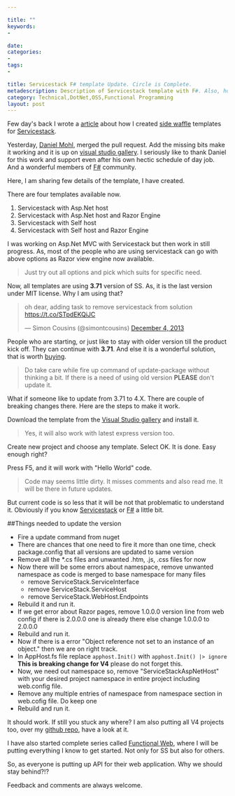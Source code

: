 ```yaml
---

title: ""
keywords:
- 

date: 
categories:
- 
tags:
- 

title: Servicestack F# template Update. Circle is Complete.
metadescription: Description of Servicestack template with F#. Also, how to update from V3.71 to V4 in template
category: Technical,DotNet,OSS,Functional Programming
layout: post
---
```

Few day's back I wrote a [article](2014/02/when-servicestack-meet-fsharp-via-sidewaffle/) about how I created [side waffle](http://sidewaffle.com/) templates for [Servicestack](http://servicestack.net/). 

Yesterday, [Daniel Mohl](http://blog.danielmohl.com/), merged the pull request. Add the missing bits make it working and it is up on [visual studio gallery](http://visualstudiogallery.msdn.microsoft.com/278caff1-917a-4ac1-a552-e5a2ce0f6e1f). I seriously like to thank Daniel for this work and support even after his own hectic schedule of day job. And a wonderful members of [F#](http://fsharp.org) community. 
 
Here, I am sharing few details of the template, I have created. 

There are four templates available now. 

1. Servicestack with Asp.Net host
2. Servicestack with Asp.Net host and Razor Engine
3. Servicestack with Self host
4. Servicestack with Self host and Razor Engine

I was working on Asp.Net MVC with Servicestack but then work in still progress. As, most of the people who are using servicestack can go with above options as Razor view engine now available. 

> Just try out all options and pick which suits for specific need.

Now, all templates are using **3.71** version of SS. As, it is the last version under MIT license. Why I am using that?

<blockquote class="twitter-tweet" lang="en"><p>oh dear, adding task to remove servicestack from solution <a href="https://t.co/STpdEKQiJC">https://t.co/STpdEKQiJC</a></p>&mdash; Simon Cousins (@simontcousins) <a href="https://twitter.com/simontcousins/statuses/408182117579776000">December 4, 2013</a></blockquote>
<script async src="//platform.twitter.com/widgets.js" charset="utf-8"></script>

People who are starting, or just like to stay with older version till the product kick off. They can continue with **3.71**.  And else it is a wonderful solution, that is worth [buying](https://servicestack.net/pricing). 

> Do take care while fire up command of update-package without thinking a bit. If there is a need of using old version **PLEASE** don't update it.

What if someone like to update from 3.71 to 4.X. There are couple of breaking changes there. Here are the steps to make it work. 

Download the template from the [Visual Studio gallery](http://visualstudiogallery.msdn.microsoft.com/278caff1-917a-4ac1-a552-e5a2ce0f6e1f) and install it. 

> Yes, it will also work with latest express version too. 

Create new project and choose any template. Select OK. It is done. Easy enough right? 

Press F5, and it will work with "Hello World" code. 

> Code may seems little dirty. It misses comments and also read me. It will be there in future updates. 

But current code is so less that it will be not that problematic to understand it. Obviously if you know [Servicestack](http://servicestack.net) or [F#](http://fsharp.org) a little bit. 

##Things needed to update the version

- Fire a update command from nuget
- There are chances that one need to fire it more than one time, check package.config that all versions are updated to same version
- Remove all the *.cs files and unwanted .htm, .js, .css files for now
- Now there will be some errors about namespace, remove unwanted namespace as code is merged to base namespace for many files
	- remove ServiceStack.ServiceInterface
	- remove ServiceStack.ServiceHost
	- remove ServiceStack.WebHost.Endpoints
- Rebuild it and run it. 
- If we get error about Razor pages, remove 1.0.0.0 version line from web config if there is 2.0.0.0 one is already there else change 1.0.0.0 to 2.0.0.0
- Rebuild and run it.
- Now if there is a error "Object reference not set to an instance of an object." then we are on right track. 
- In AppHost.fs file replace `apphost.Init()` with `apphost.Init() |> ignore` **This is breaking change for V4** please do not forget this.
- Now, we need out namespace so, remove "ServiceStackAspNetHost" with your desired project namespace in entire project including web.config file. 
- Remove any multiple entries of namespace from namespace section in web.cofig file. Do keep one
- Rebuild and run it.

It should work. If still you stuck any where? I am also putting all V4 projects too, over my [github repo](https://github.com/kunjee17/ServiceStackFSharp/tree/master/V4), have a look at it.

I have also started complete series called [Functional Web](category/functional-web/), where I will be putting everything I know to get started. Not only for SS but also for others.

So, as everyone is putting up API for their web application. Why we should stay behind?!?

Feedback and comments are always welcome.

